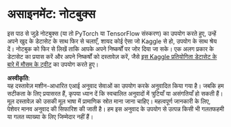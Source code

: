 # असाइनमेंट: नोटबुक्स

इस पाठ से जुड़े नोटबुक्स (या तो PyTorch या TensorFlow संस्करण) का उपयोग करते हुए, उन्हें अपने खुद के डेटासेट के साथ फिर से चलाएँ, शायद कोई ऐसा जो Kaggle से हो, उपयोग के साथ श्रेय दें। नोटबुक को फिर से लिखें ताकि आपके अपने निष्कर्षों पर जोर दिया जा सके। एक अलग प्रकार के डेटासेट का प्रयास करें और अपने निष्कर्षों को दस्तावेज़ करें, जैसे [इस Kaggle प्रतियोगिता डेटासेट के बारे में मौसम के ट्वीट](https://www.kaggle.com/competitions/crowdflower-weather-twitter/data?select=train.csv) का उपयोग करते हुए।

**अस्वीकृति**:  
यह दस्तावेज़ मशीन-आधारित एआई अनुवाद सेवाओं का उपयोग करके अनुवादित किया गया है। जबकि हम सटीकता के लिए प्रयासरत हैं, कृपया ध्यान दें कि स्वचालित अनुवादों में त्रुटियाँ या असंगतियाँ हो सकती हैं। मूल दस्तावेज़ को उसकी मूल भाषा में प्रामाणिक स्रोत माना जाना चाहिए। महत्वपूर्ण जानकारी के लिए, पेशेवर मानव अनुवाद की सिफारिश की जाती है। हम इस अनुवाद के उपयोग से उत्पन्न किसी भी गलतफहमी या गलत व्याख्या के लिए जिम्मेदार नहीं हैं।